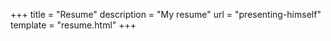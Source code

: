 +++
title = "Resume"
description = "My resume"
url = "presenting-himself"
template = "resume.html"
+++

